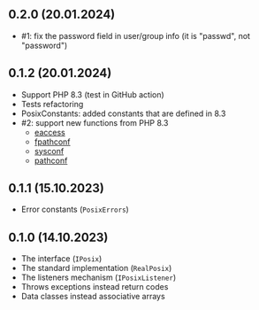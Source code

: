 ## 0.2.0 (20.01.2024)

* #1: fix the password field in user/group info (it is "passwd", not "password")

## 0.1.2 (20.01.2024)

* Support PHP 8.3 (test in GitHub action)
* Tests refactoring
* PosixConstants: added constants that are defined in 8.3
* #2: support new functions from PHP 8.3
    * [eaccess](https://www.php.net/manual/ru/function.posix-eaccess.php)
    * [fpathconf](https://www.php.net/manual/en/function.posix-fpathconf.php)
    * [sysconf](https://www.php.net/manual/en/function.posix-sysconf.php)
    * [pathconf](https://www.php.net/manual/en/function.posix-pathconf.php)

## 0.1.1 (15.10.2023)

* Error constants (`PosixErrors`)

## 0.1.0 (14.10.2023)

* The interface (`IPosix`)
* The standard implementation (`RealPosix`)
* The listeners mechanism (`IPosixListener`)
* Throws exceptions instead return codes
* Data classes instead associative arrays
